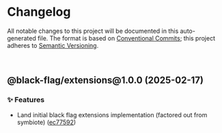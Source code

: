 # Changelog

All notable changes to this project will be documented in this auto-generated
file. The format is based on [Conventional Commits][1];
this project adheres to [Semantic Versioning][2].

<br />

## @black-flag/extensions\@1.0.0 (2025-02-17)

### ✨ Features

- Land initial black flag extensions implementation (factored out from symbiote) ([ec77592][3])

[1]: https://conventionalcommits.org
[2]: https://semver.org
[3]: https://github.com/Xunnamius/black-flag-extensions/commit/ec77592c28385de4ea4755f4786fefd3ca60893f
